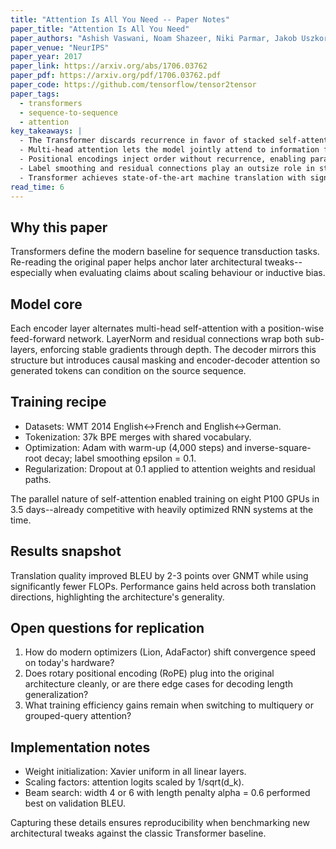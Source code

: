 ```yaml
---
title: "Attention Is All You Need -- Paper Notes"
paper_title: "Attention Is All You Need"
paper_authors: "Ashish Vaswani, Noam Shazeer, Niki Parmar, Jakob Uszkoreit, Llion Jones, Aidan N. Gomez, Lukasz Kaiser, Illia Polosukhin"
paper_venue: "NeurIPS"
paper_year: 2017
paper_link: https://arxiv.org/abs/1706.03762
paper_pdf: https://arxiv.org/pdf/1706.03762.pdf
paper_code: https://github.com/tensorflow/tensor2tensor
paper_tags:
  - transformers
  - sequence-to-sequence
  - attention
key_takeaways: |
  - The Transformer discards recurrence in favor of stacked self-attention blocks that scale well on modern hardware.
  - Multi-head attention lets the model jointly attend to information from different representation subspaces.
  - Positional encodings inject order without recurrence, enabling parallel training and efficient long-range modeling.
  - Label smoothing and residual connections play an outsize role in stabilizing deep attention stacks.
  - Transformer achieves state-of-the-art machine translation with significantly less training cost than RNN counterparts.
read_time: 6
---
```


## Why this paper

Transformers define the modern baseline for sequence transduction tasks. Re-reading the original paper helps anchor later architectural tweaks--especially when evaluating claims about scaling behaviour or inductive bias.

## Model core

Each encoder layer alternates multi-head self-attention with a position-wise feed-forward network. LayerNorm and residual connections wrap both sub-layers, enforcing stable gradients through depth. The decoder mirrors this structure but introduces causal masking and encoder-decoder attention so generated tokens can condition on the source sequence.

## Training recipe

- Datasets: WMT 2014 English<->French and English<->German.
- Tokenization: 37k BPE merges with shared vocabulary.
- Optimization: Adam with warm-up (4,000 steps) and inverse-square-root decay; label smoothing epsilon = 0.1.
- Regularization: Dropout at 0.1 applied to attention weights and residual paths.

The parallel nature of self-attention enabled training on eight P100 GPUs in 3.5 days--already competitive with heavily optimized RNN systems at the time.

## Results snapshot

Translation quality improved BLEU by 2-3 points over GNMT while using significantly fewer FLOPs. Performance gains held across both translation directions, highlighting the architecture's generality.

## Open questions for replication

1. How do modern optimizers (Lion, AdaFactor) shift convergence speed on today's hardware?
2. Does rotary positional encoding (RoPE) plug into the original architecture cleanly, or are there edge cases for decoding length generalization?
3. What training efficiency gains remain when switching to multiquery or grouped-query attention?

## Implementation notes

- Weight initialization: Xavier uniform in all linear layers.
- Scaling factors: attention logits scaled by 1/sqrt(d_k).
- Beam search: width 4 or 6 with length penalty alpha = 0.6 performed best on validation BLEU.

Capturing these details ensures reproducibility when benchmarking new architectural tweaks against the classic Transformer baseline.
